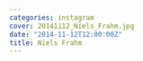 ```yaml
---
categories: instagram
cover: 20141112_Niels_Frahm.jpg
date: "2014-11-12T12:00:00Z"
title: Niels Frahm
---
```

